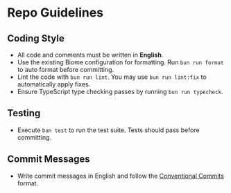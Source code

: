 # Repo Guidelines

## Coding Style
- All code and comments must be written in **English**.
- Use the existing Biome configuration for formatting. Run `bun run format` to auto format before committing.
- Lint the code with `bun run lint`. You may use `bun run lint:fix` to automatically apply fixes.
- Ensure TypeScript type checking passes by running `bun run typecheck`.

## Testing
- Execute `bun test` to run the test suite. Tests should pass before committing.

## Commit Messages
- Write commit messages in English and follow the [Conventional Commits](https://www.conventionalcommits.org/) format.

